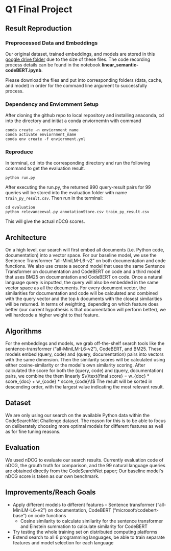 # Q1 Final Project

## Result Reproduction
### Preprocessed Data and Embeddings
Our original dataset, trained embeddings, and models are stored in this [google drive folder](https://drive.google.com/drive/folders/1I0XicfB_W7FijCDsjLv6CCxep_y8fqgQ?usp=drive_link) due to the size of these files. The code recording process details can be found in the notebook **linear_semantic-codeBERT.ipynb**.

Please download the files and put into corresponding folders (data, cache, and model) in order for the command line argument to successfully process.
### Dependency and Enviornment Setup
After cloning the github repo to local repository and installing anaconda, cd into the directory and initiat a conda enviornemtn with command
```
conda create -n enviornment_name
conda activate enviornment_name
conda env create -f enviornment.yml
```

### Reproduce 
In terminal, cd into the corresponding directory and run the following command to get the evaluation result. 
```
python run.py
```
After executing the run.py, the returned 990 query-result pairs for 99 queries will be stored into the evaluation folder with name `train_py_result.csv`. Then run in the terminal:
```
cd evaluation
python relevanceeval.py annotationStore.csv train_py_result.csv
```
This will give the actual nDCG scores. 

## Architecture
On a high level, our search will first embed all documents (i.e. Python code, documentation) into a vector space. For our baseline model, we use the Sentence Transformer 
“all-MiniLM-L6-v2” on both documentation and code functions. We also use create a second model that uses the same Sentence Transformer on documentation and CodeBERT on code and a third model that uses BM25 on documentation and CodeBERT on code. Once a natural language query is inputted, the query will also be embedded in the same vector 
space as all the documents. For every document vector, the similarities for documentation and code will be calculated and combined with the query vector and the 
top _k_ documents with the closest similarities will be returned. In terms of weighting, depending on which feature does better (our current hypothesis is that 
documentation will perform better), we will hardcode a higher weight to that feature. 

## Algorithms
For the embeddings and models, we grab off-the-shelf search tools like the sentence-transformer (“all-MiniLM-L6-v2”), CodeBERT, and BM25. These models embed (query, code) and (query, documentation) pairs into vectors with the same dimension. Then the similarity scores will be calculated using either cosine-similarity or the model's own similarity scoring. After calculated the score for both the (query, code) and (query, documentation) pairs, we combine the them linearly $\(\text{final score} = w_{doc} * score_{doc} + w_{code} * score_{code}\)$
The result will be sorted in descending order, with the largest value indicating the most relevant result. 

## Dataset
We are only using our search on the available Python data within the CodeSearchNet Challenge dataset. The reason for this is to be able to focus on deliberately 
choosing more optimal models for different features as well as for fine tuning reasons.

## Evaluation
We used nDCG to evaluate our search results. Currently evaluation code of nDCG, the grouth truth for comparison, and the 99 natural language queries are obtained directly from the CodeSearchNet paper; Our baseline model's nDCG score is taken as our own benchmark.

## Improvements/Reach Goals
- Apply different models to different features – Sentence transformer (“all-MiniLM-L6-v2”) on documentation, CodeBERT (“microsoft/codebert-base”) on code functions
  - Cosine similarity to calculate similarity for the sentence transformer and Einstein summation to calculate similarity for CodeBERT
- Try testing the whole training set on distributed computing platforms
- Extend search to all 6 programming languages, be able to train separate features and model selection for each language
